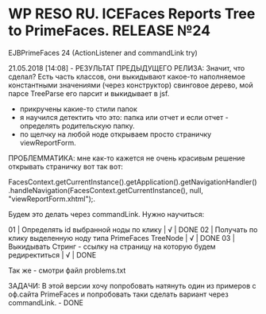 # WP RESO RU. ICEFaces Reports Tree to PrimeFaces. RELEASE №24

EJBPrimeFaces 24 (ActionListener and commandLink try)



21.05.2018 [14:08] - РЕЗУЛЬТАТ ПРЕДЫДУЩЕГО РЕЛИЗА: Значит, что сделал? Есть часть классов, они выкидывают какое-то наполняемое константными значениями (через конструктор) свинговое дерево, мой парсе TreeParse его парсит и выкидывает в jsf. 

- прикручены какие-то стили папок
- я научился детектить что это: папка или отчет и если отчет - определять родительскую папку.
- по щелчку на любой ноде открываем просто страничку viewReportForm.

ПРОБЛЕММАТИКА: мне как-то кажется не очень красивым решение открывать страничку вот так вот:

 FacesContext.getCurrentInstance().getApplication().getNavigationHandler().handleNavigation(FacesContext.getCurrentInstance(), null, "viewReportForm.xhtml");.
 
 Будем это делать через commandLink. Нужно научиться:
 
 01  |  Определять id выбранной ноды по клику                                    |  √  |  DONE 
 02  |  Получать по клику выделенную ноду типа PrimeFaces TreeNode               |  √  |  DONE
 03  |  Выкидывать Стринг - ссылку на страницу на которую будем редиректиться    |  √  |  DONE
 
 Так же - смотри файл problems.txt

 ЗАДАЧИ: В этой версии хочу попробовать натянуть один из примеров с оф.сайта PrimeFaces и попробовать таки сделать вариант через commandLink. - DONE
 
  







